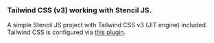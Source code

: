 ### Tailwind CSS (v3) working with Stencil JS.

A simple Stencil JS project with Tailwind CSS v3 (JIT engine) included. Tailwind CSS is configured via [this plugin](https://github.com/Poimen/stencil-tailwind-plugin).
